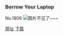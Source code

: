 ### Borrow Your Laptop
No.1806
![图片不见了~~~](https://imgs.xkcd.com/comics/borrow_your_laptop.png)

[原址](https://xkcd.com//1806) [下载](https://imgs.xkcd.com/comics/borrow_your_laptop.png)

